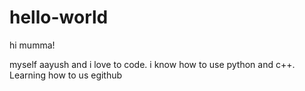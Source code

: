 # hello-world

hi mumma!

 myself aayush and i love to code. i know how to use python and c++.
Learning how to us egithub
